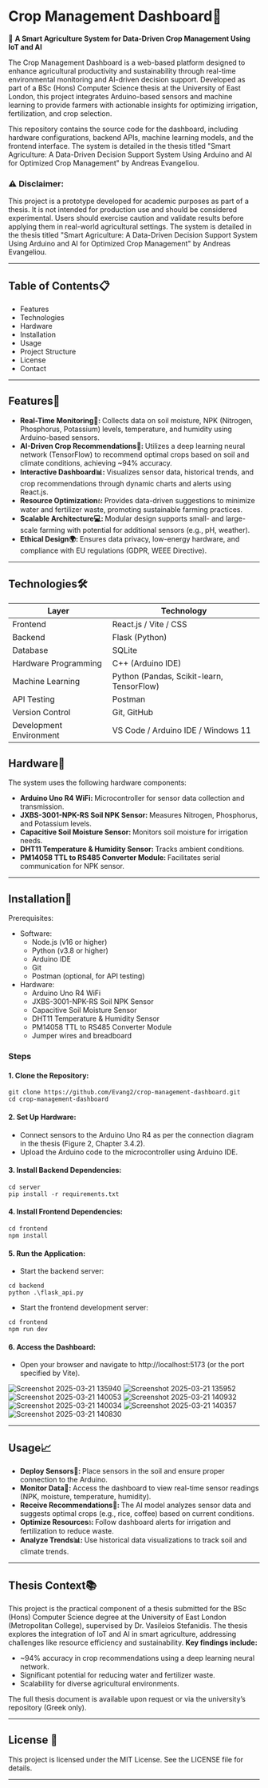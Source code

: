 # Crop Management Dashboard🌾


🌱 <b> A Smart Agriculture System for Data-Driven Crop Management Using IoT and AI </b>

The Crop Management Dashboard is a web-based platform designed to enhance agricultural productivity and sustainability through real-time environmental monitoring and AI-driven decision support. Developed as part of a BSc (Hons) Computer Science thesis at the University of East London, this project integrates Arduino-based sensors and machine learning to provide farmers with actionable insights for optimizing irrigation, fertilization, and crop selection.

This repository contains the source code for the dashboard, including hardware configurations, backend APIs, machine learning models, and the frontend interface. The system is detailed in the thesis titled "Smart Agriculture: A Data-Driven Decision Support System Using Arduino and AI for Optimized Crop Management" by Andreas Evangeliou.

### ⚠️ Disclaimer:
This project is a prototype developed for academic purposes as part of a thesis. It is not intended for production use and should be considered experimental. Users should exercise caution and validate results before applying them in real-world agricultural settings. The system is detailed in the thesis titled "Smart Agriculture: A Data-Driven Decision Support System Using Arduino and AI for Optimized Crop Management" by Andreas Evangeliou.

----------
## Table of Contents📋 
- Features
- Technologies
- Hardware
- Installation
- Usage
- Project Structure
- License
- Contact
----------
## Features🚀

- <b> Real-Time Monitoring📡: </b> Collects data on soil moisture, NPK (Nitrogen, Phosphorus, Potassium) levels, temperature, and humidity using Arduino-based sensors.
- <b> AI-Driven Crop Recommendations🤖: </b> Utilizes a deep learning neural network (TensorFlow) to recommend optimal crops based on soil and climate conditions, achieving ~94% accuracy.
- <b> Interactive Dashboard📊: </b> Visualizes sensor data, historical trends, and crop recommendations through dynamic charts and alerts using React.js.
- <b> Resource Optimization💧: </b> Provides data-driven suggestions to minimize water and fertilizer waste, promoting sustainable farming practices.
- <b> Scalable Architecture💻: </b> Modular design supports small- and large-scale farming with potential for additional sensors (e.g., pH, weather).
- <b> Ethical Design🌍: </b> Ensures data privacy, low-energy hardware, and compliance with EU regulations (GDPR, WEEE Directive).
-----------
## Technologies🛠️
| Layer          | Technology                           |
| -------------- | ------------------------------------ |
| Frontend       |  React.js / Vite / CSS               |
| Backend        |  Flask (Python)                      |
| Database       |  SQLite                              |
|Hardware Programming|  C++ (Arduino IDE)               |
|Machine Learning| Python (Pandas, Scikit-learn, TensorFlow)|
|API Testing     | Postman                              |
|Version Control |Git, GitHub                           |
|Development Environment| VS Code / Arduino IDE / Windows 11|

## Hardware🔌

The system uses the following hardware components:
- <b> Arduino Uno R4 WiFi: </b> Microcontroller for sensor data collection and transmission.
- <b> JXBS-3001-NPK-RS Soil NPK Sensor: </b> Measures Nitrogen, Phosphorus, and Potassium levels.
- <b> Capacitive Soil Moisture Sensor: </b> Monitors soil moisture for irrigation needs.
- <b> DHT11 Temperature & Humidity Sensor: </b> Tracks ambient conditions.
- <b> PM14058 TTL to RS485 Converter Module: </b> Facilitates serial communication for NPK sensor.

--------------

## Installation🔧

Prerequisites:
- Software:
  - Node.js (v16 or higher)
  - Python (v3.8 or higher)
  - Arduino IDE
  - Git
  - Postman (optional, for API testing)
- Hardware:
  - Arduino Uno R4 WiFi
  - JXBS-3001-NPK-RS Soil NPK Sensor
  - Capacitive Soil Moisture Sensor
  - DHT11 Temperature & Humidity Sensor
  - PM14058 TTL to RS485 Converter Module
  - Jumper wires and breadboard
    
### Steps

#### 1. Clone the Repository:
````
git clone https://github.com/Evang2/crop-management-dashboard.git
cd crop-management-dashboard
````

#### 2. Set Up Hardware:
- Connect sensors to the Arduino Uno R4 as per the connection diagram in the thesis (Figure 2, Chapter 3.4.2).
- Upload the Arduino code to the microcontroller using Arduino IDE.

#### 3. Install Backend Dependencies:
````
cd server
pip install -r requirements.txt
````

#### 4. Install Frontend Dependencies:
````
cd frontend
npm install
````
#### 5. Run the Application:
- Start the backend server:
````
cd backend
python .\flask_api.py
````
- Start the frontend development server:
````
cd frontend
npm run dev
````

#### 6. Access the Dashboard:
- Open your browser and navigate to http://localhost:5173 (or the port specified by Vite).

![Screenshot 2025-03-21 135940](https://github.com/user-attachments/assets/ef87de6f-eeec-4be9-a4b3-35917fdd0c13)
![Screenshot 2025-03-21 135952](https://github.com/user-attachments/assets/2258a679-e748-48a8-a782-2acd15be9767)
![Screenshot 2025-03-21 140053](https://github.com/user-attachments/assets/787a92b9-8c9b-41a8-8fb6-4288169a5124)
![Screenshot 2025-03-21 140932](https://github.com/user-attachments/assets/7b25a60a-8020-438e-a91b-d16268f2087b)
![Screenshot 2025-03-21 140034](https://github.com/user-attachments/assets/6fb80790-0804-4f0f-8d5d-ceae6958a13f)
![Screenshot 2025-03-21 140357](https://github.com/user-attachments/assets/71b077e3-076e-43f1-8035-f39d5328ca98)
![Screenshot 2025-03-21 140830](https://github.com/user-attachments/assets/8567512f-ba39-4dad-b6ce-3514e1a21698)

-----------

## Usage📈
- <b> Deploy Sensors🌱: </b> Place sensors in the soil and ensure proper connection to the Arduino.
- <b> Monitor Data📡: </b> Access the dashboard to view real-time sensor readings (NPK, moisture, temperature, humidity).
- <b> Receive Recommendations🤖: </b> The AI model analyzes sensor data and suggests optimal crops (e.g., rice, coffee) based on current conditions.
- <b> Optimize Resources💧: </b> Follow dashboard alerts for irrigation and fertilization to reduce waste.
- <b> Analyze Trends📊: </b> Use historical data visualizations to track soil and climate trends.

-----------

## Thesis Context📚
This project is the practical component of a thesis submitted for the BSc (Hons) Computer Science degree at the University of East London (Metropolitan College), supervised by Dr. Vasileios Stefanidis. The thesis explores the integration of IoT and AI in smart agriculture, addressing challenges like resource efficiency and sustainability.
<b> Key findings include: </b>
- ~94% accuracy in crop recommendations using a deep learning neural network.
- Significant potential for reducing water and fertilizer waste.
- Scalability for diverse agricultural environments.

The full thesis document is available upon request or via the university’s repository (Greek only).

-----------

## License 📜
This project is licensed under the MIT License. See the LICENSE file for details.

-----------

